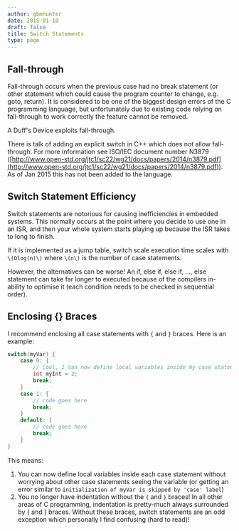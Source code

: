 ```yaml
---
author: gbmhunter
date: 2015-01-10
draft: false
title: Switch Statements
type: page
---
```


## Fall-through

Fall-through occurs when the previous case had no break statement (or other statement which could cause the program counter to change, e.g. goto, return). It is considered to be one of the biggest design errors of the C programming language, but unfortunately due to existing code relying on fall-through to work correctly the feature cannot be removed.

A Duff's Device exploits fall-through.

There is talk of adding an explicit switch in C++ which does not allow fall-through. For more information see ISO/IEC document number N3879 ([http://www.open-std.org/jtc1/sc22/wg21/docs/papers/2014/n3879.pdf](http://www.open-std.org/jtc1/sc22/wg21/docs/papers/2014/n3879.pdf)). As of Jan 2015 this has not been added to the language.

## Switch Statement Efficiency

Switch statements are notorious for causing inefficiencies in embedded systems. This normally occurs at the point where you decide to use one in an ISR, and then your whole system starts playing up because the ISR takes to long to finish.

If it is implemented as a jump table, switch scale execution time scales with `\(Olog(n)\)` where `\(n\)` is the number of case statements.

However, the alternatives can be worse! An if, else if, else if, ..., else statement can take far longer to executed because of the compilers in-ability to optimise it (each condition needs to be checked in sequential order).

## Enclosing {} Braces

I recommend enclosing all case statements with `{` and `}` braces. Here is an example:

```c    
switch(myVar) {
    case 0: {
        // Cool, I can now define local variables inside my case statement, without worrying about other case statements seeing it!
        int myInt = 2;
        break;
    }
    case 1: {
        // code goes here
        break;
    }
    default: {
        // code goes here
        break;
    }
}
```

This means:

1. You can now define local variables inside each case statement without worrying about other case statements seeing the variable (or getting an error similar to `initialization of myVar is skipped by 'case' label`)
2. You no longer have indentation without the `{` and `}` braces! In all other areas of C programming, indentation is pretty-much always surrounded by { and } braces. Without these braces, switch statements are an odd exception which personally I find confusing (hard to read)!


